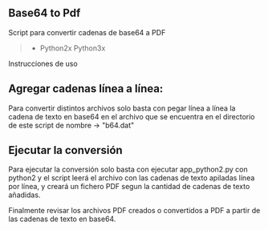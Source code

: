 Base64 to Pdf
---------------------

Script para convertir cadenas de base64 a PDF

> * Python2x Python3x


Instrucciones de uso




Agregar cadenas línea a línea:
------------------------------------

Para convertir distintos archivos solo basta con pegar línea a línea la cadena de texto en base64 en el archivo que se encuentra en el directorio de este script de nombre -> "b64.dat"


Ejecutar la conversión
------------------------------------
Para ejecutar la conversión solo basta con ejecutar app_python2.py con python2 y el script leerá el archivo con las cadenas de texto apiladas línea por línea, y creará un fichero PDF segun la cantidad de cadenas de texto añadidas.

Finalmente revisar los archivos PDF creados o convertidos a PDF a partir de las cadenas de texto en base64.